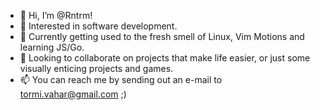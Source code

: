 - 👋 Hi, I’m @Rntrm!
- 👀 Interested in software development.
- 🌱 Currently getting used to the fresh smell of Linux, Vim Motions and learning JS/Go.
- 💞️ Looking to collaborate on projects that make life easier, or just some visually enticing projects and games.
- 📫 You can reach me by sending out an e-mail to tormi.vahar@gmail.com ;)

<!---
Rntrm/Rntrm is a ✨ special ✨ repository because its `README.md` (this file) appears on your GitHub profile.
You can click the Preview link to take a look at your changes.
--->
